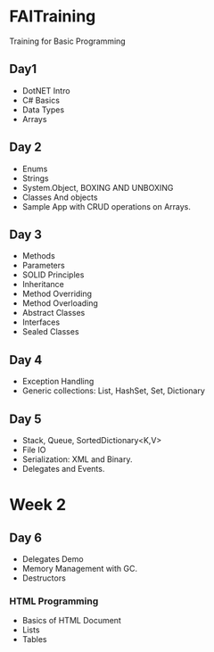 # FAITraining
Training for Basic Programming
## Day1
- DotNET Intro
- C# Basics
- Data Types
- Arrays
## Day 2
- Enums
- Strings
- System.Object, BOXING AND UNBOXING
- Classes And objects
- Sample App with CRUD operations on Arrays.
## Day 3
- Methods
- Parameters
- SOLID Principles
- Inheritance
- Method Overriding
- Method Overloading
- Abstract Classes
- Interfaces
- Sealed Classes
## Day 4
- Exception Handling
- Generic collections: List, HashSet, Set, Dictionary
## Day 5
- Stack<T>, Queue<T>, SortedDictionary<K,V>
- File IO
- Serialization: XML and Binary.
- Delegates and Events.

# Week 2
## Day 6
- Delegates Demo
- Memory Management with GC.
- Destructors
### HTML Programming
- Basics of HTML Document
- Lists
- Tables
